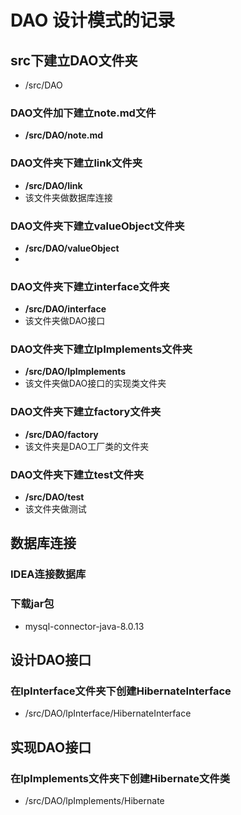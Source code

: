 # DAO 设计模式的记录

## src下建立DAO文件夹
* /src/DAO

### DAO文件加下建立note.md文件
* **/src/DAO/note.md**

### DAO文件夹下建立link文件夹
* **/src/DAO/link**
* 该文件夹做数据库连接

### DAO文件夹下建立valueObject文件夹
* **/src/DAO/valueObject**
* 

### DAO文件夹下建立interface文件夹
* **/src/DAO/interface**
* 该文件夹做DAO接口

### DAO文件夹下建立lpImplements文件夹
* **/src/DAO/lpImplements**
* 该文件夹做DAO接口的实现类文件夹

### DAO文件夹下建立factory文件夹
* **/src/DAO/factory**
* 该文件夹是DAO工厂类的文件夹

### DAO文件夹下建立test文件夹
* **/src/DAO/test**
* 该文件夹做测试

## 数据库连接

### IDEA连接数据库

### 下载jar包
* mysql-connector-java-8.0.13

## 设计DAO接口

### 在lpInterface文件夹下创建HibernateInterface

* /src/DAO/lpInterface/HibernateInterface

## 实现DAO接口

### 在lpImplements文件夹下创建Hibernate文件类

* /src/DAO/lpImplements/Hibernate
